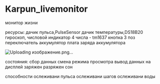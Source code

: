 # Karpun_livemonitor
монитор жизни

ресурсы:
дачик пульса,PulseSensor
дачик температуры,DS18B20 
гироскоп,
числовой индикатор 4 числа  - tm1637
кнопка
3 поз переключатель
аккумулятор
плата заряда аккумулятора

![Uploading изображение.png…]()


состояния:
сбор данных
смена режима просмотра 
вывод данных на дисплей
заряжен
разряжен
сон

способности
ослеживани пульса
ослеживани шагов
ослеживани воды

